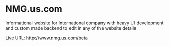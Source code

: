 # NMG.us.com

Informational website for International company with heavy UI development and custom made backend to edit in any of the website details

Live URL: http://www.nmg.us.com/beta

